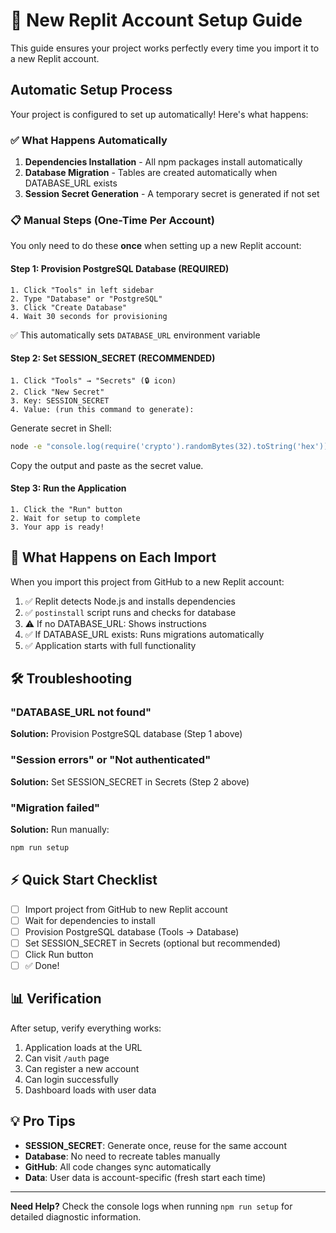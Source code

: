 
# 🚀 New Replit Account Setup Guide

This guide ensures your project works perfectly every time you import it to a new Replit account.

## Automatic Setup Process

Your project is configured to set up automatically! Here's what happens:

### ✅ What Happens Automatically

1. **Dependencies Installation** - All npm packages install automatically
2. **Database Migration** - Tables are created automatically when DATABASE_URL exists
3. **Session Secret Generation** - A temporary secret is generated if not set

### 📋 Manual Steps (One-Time Per Account)

You only need to do these **once** when setting up a new Replit account:

#### Step 1: Provision PostgreSQL Database (REQUIRED)
```
1. Click "Tools" in left sidebar
2. Type "Database" or "PostgreSQL"
3. Click "Create Database"
4. Wait 30 seconds for provisioning
```
✅ This automatically sets `DATABASE_URL` environment variable

#### Step 2: Set SESSION_SECRET (RECOMMENDED)
```
1. Click "Tools" → "Secrets" (🔒 icon)
2. Click "New Secret"
3. Key: SESSION_SECRET
4. Value: (run this command to generate):
```

Generate secret in Shell:
```bash
node -e "console.log(require('crypto').randomBytes(32).toString('hex'))"
```

Copy the output and paste as the secret value.

#### Step 3: Run the Application
```
1. Click the "Run" button
2. Wait for setup to complete
3. Your app is ready!
```

## 🔄 What Happens on Each Import

When you import this project from GitHub to a new Replit account:

1. ✅ Replit detects Node.js and installs dependencies
2. ✅ `postinstall` script runs and checks for database
3. ⚠️  If no DATABASE_URL: Shows instructions
4. ✅ If DATABASE_URL exists: Runs migrations automatically
5. ✅ Application starts with full functionality

## 🛠️ Troubleshooting

### "DATABASE_URL not found"
**Solution:** Provision PostgreSQL database (Step 1 above)

### "Session errors" or "Not authenticated"
**Solution:** Set SESSION_SECRET in Secrets (Step 2 above)

### "Migration failed"
**Solution:** Run manually:
```bash
npm run setup
```

## ⚡ Quick Start Checklist

- [ ] Import project from GitHub to new Replit account
- [ ] Wait for dependencies to install
- [ ] Provision PostgreSQL database (Tools → Database)
- [ ] Set SESSION_SECRET in Secrets (optional but recommended)
- [ ] Click Run button
- [ ] ✅ Done!

## 📊 Verification

After setup, verify everything works:

1. Application loads at the URL
2. Can visit `/auth` page
3. Can register a new account
4. Can login successfully
5. Dashboard loads with user data

## 💡 Pro Tips

- **SESSION_SECRET**: Generate once, reuse for the same account
- **Database**: No need to recreate tables manually
- **GitHub**: All code changes sync automatically
- **Data**: User data is account-specific (fresh start each time)

---

**Need Help?** Check the console logs when running `npm run setup` for detailed diagnostic information.
